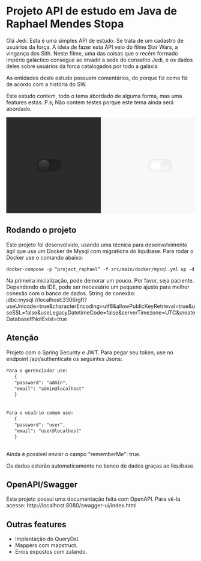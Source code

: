 # Projeto API de estudo em Java de Raphael Mendes Stopa

Olá Jedi. Esta é uma simples API de estudo. Se trata de um cadastro de usuários da força. A ideia de fazer esta API veio do filme Star Wars, a vingança dos Sith. Neste filme, uma das coisas que o recém formado império galáctico consegue ao invadir a sede do conselho Jedi, e os dados deles sobre usuários da forca catalogados por todo a galáxia.

As entidades deste estudo possuem comentários, do porque fiz como fiz de acordo com a história do SW.

Este estudo contem, todo o tema abordado de alguma forma, mas uma features estas. P.s; Não contem testes porque este tema ainda será abordado.

![alt text](https://github.com/RaphaelStopa/five_html_and_css_projects---number_3/blob/main/CSS%20%26%20Javascript%20Toggle%20Button/CSS%20%26%20Javascript%20Toggle%20Button.jpg)

## Rodando o projeto

Este projeto foi desenvolvido, usando uma técnica para desenvolvimento ágil que usa um Docker de Mysql com migrations do liquibase. Para rodar o Docker use o comando abaixo:

```
docker-compose -p “project_raphael” -f src/main/docker/mysql.yml up -d
```

Na primeira inicialização, pode demorar um pouco. Por favor, seja paciente. Dependendo da IDE, pode ser necessário um pequeno ajuste para melhor conexão com o banco de dados. String de conexão: jdbc:mysql://localhost:3306/gft?useUnicode=true&characterEncoding=utf8&allowPublicKeyRetrieval=true&useSSL=false&useLegacyDatetimeCode=false&serverTimezone=UTC&createDatabaseIfNotExist=true


## Atenção

Projeto com o Spring Security e JWT. Para pegar seu token, use no endpoint /api/authenticate os seguintes Jsons:

```
Para o gerenciador use:
   {
   "password": "admin",
   "email": "admin@localhost"
   }


Para o usuário comum use:
   {
   "password": "user",
   "email": "user@localhost"
   }
  
```
Ainda é possível enviar o campo "rememberMe": true.

Os dados estarão automaticamente no banco de dados graças ao liquibase.

## OpenAPI/Swagger
Este projeto possui uma documentação feita com OpenAPI. Para vê-la acesse: http://localhost:8080/swagger-ui/index.html

## Outras features
* Implantação do QueryDsl.
* Mappers com mapstruct.
* Erros expostos com zalando.
